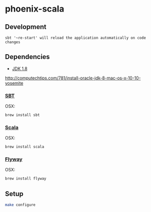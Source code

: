# phoenix-scala

## Development

`sbt '~re-start' will reload the application automatically on code changes`

## Dependencies

- [JDK 1.8](http://www.oracle.com/technetwork/java/javase/downloads/jdk8-downloads-2133151.html)

http://computechtips.com/781/install-oracle-jdk-8-mac-os-x-10-10-yosemite

### [SBT](http://www.scala-sbt.org/)

OSX:

```bash
brew install sbt
```

### [Scala](http://www.scala-lang.org/)

OSX:

```bash
brew install scala
```

### [Flyway](http://flywaydb.org/getstarted/)

OSX:

```bash
brew install flyway
```

## Setup

```bash
make configure
```
